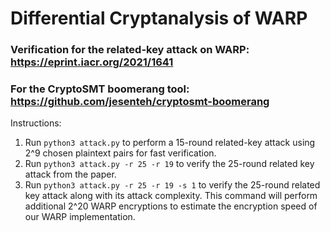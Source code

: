 # Differential Cryptanalysis of WARP

### Verification for the related-key attack on WARP: https://eprint.iacr.org/2021/1641

### For the CryptoSMT boomerang tool: https://github.com/jesenteh/cryptosmt-boomerang

Instructions:
1. Run ```python3 attack.py``` to perform a 15-round related-key attack using 2^9 chosen plaintext pairs for fast verification.
2. Run ```python3 attack.py -r 25 -r 19``` to verify the 25-round related key attack from the paper.
3. Run ```python3 attack.py -r 25 -r 19 -s 1``` to verify the 25-round related key attack along with its attack complexity. This command will perform additional 2^20 WARP encryptions to estimate the encryption speed of our WARP implementation.

